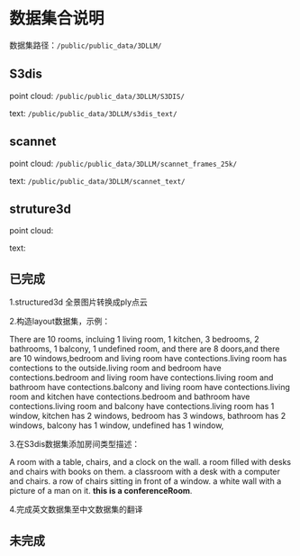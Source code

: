 # 数据集合说明

数据集路径：`/public/public_data/3DLLM/`

## S3dis

point cloud: `/public/public_data/3DLLM/S3DIS/`

text: `/public/public_data/3DLLM/s3dis_text/`

## scannet

point cloud: `/public/public_data/3DLLM/scannet_frames_25k/`

text: `/public/public_data/3DLLM/scannet_text/`

## struture3d

point cloud:

text:

## 已完成

1.structured3d 全景图片转换成ply点云

2.构造layout数据集，示例：

There are 10 rooms, incluing 1 living room, 1 kitchen, 3 bedrooms, 2 bathrooms, 1 balcony, 1 undefined room, and there are 8 doors,and there are 10 windows,bedroom and living room have contections.living room has contections to the outside.living room and bedroom have contections.bedroom and living room have contections.living room and bathroom have contections.balcony and living room have contections.living room and kitchen have contections.bedroom and bathroom have contections.living room and balcony have contections.living room has 1 window, kitchen has 2 windows, bedroom has 3 windows, bathroom has 2 windows, balcony has 1 window, undefined has 1 window, 


3.在S3dis数据集添加房间类型描述：

A room with a table, chairs, and a clock on the wall. a room filled with desks and chairs with books on them. a classroom with a desk with a computer and chairs. a row of chairs sitting in front of a window. a white wall with a picture of a man on it. **this is a conferenceRoom**.

4.完成英文数据集至中文数据集的翻译

## 未完成
